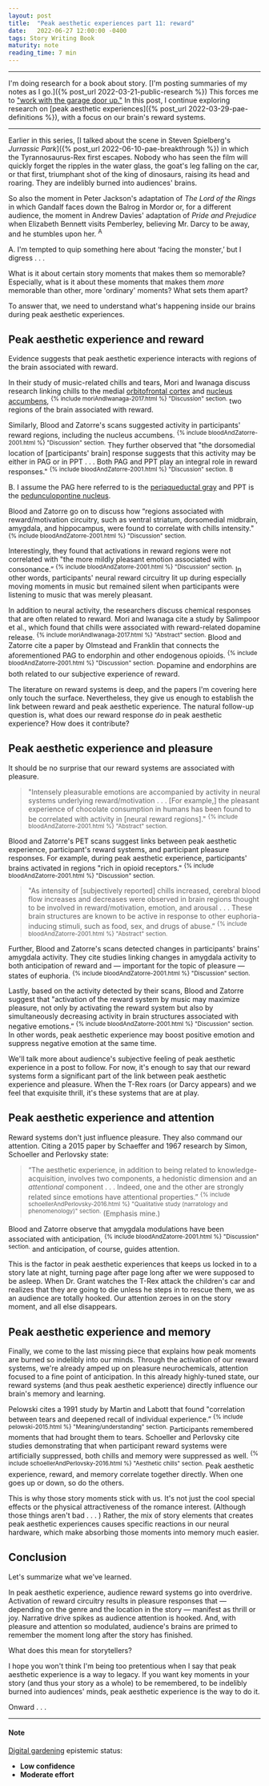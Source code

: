 ```yaml
---
layout: post
title:  "Peak aesthetic experiences part 11: reward"
date:   2022-06-27 12:00:00 -0400
tags: Story Writing Book
maturity: note
reading_time: 7 min
---
```


---

I'm doing research for a book about story. [I'm posting summaries of my notes as I go.]({% post_url 2022-03-21-public-research %}) This forces me to ["work with the garage door up."](https://notes.andymatuschak.org/Work_with_the_garage_door_up) In this post, I continue exploring research on [peak aesthetic experiences]({% post_url 2022-03-29-pae-definitions %}), with a focus on our brain's reward systems.

---

Earlier in this series, [I talked about the scene in Steven Spielberg's _Jurrassic Park_]({% post_url 2022-06-10-pae-breakthrough %}) in which the Tyrannosaurus-Rex first escapes. Nobody who has seen the film will quickly forget the ripples in the water glass, the goat's leg falling on the car, or that first, triumphant shot of the king of dinosaurs, raising its head and roaring. They are indelibly burned into audiences' brains.

So also the moment in Peter Jackson's adaptation of _The Lord of the Rings_ in which Gandalf faces down the Balrog in Mordor or, for a different audience, the moment in Andrew Davies' adaptation of _Pride and Prejudice_ when Elizabeth Bennett visits Pemberley, believing Mr. Darcy to be away, and he stumbles upon her. <sup class="aside">A</sup>

<aside>
A. I'm tempted to quip something here about &lsquo;facing the monster,&rsquo; but I digress . . .
</aside>

What is it about certain story moments that makes them so memorable? Especially, what is it about these moments that makes them _more_ memorable than other, more 'ordinary' moments? What sets them apart?

To answer that, we need to understand what's happening inside our brains during peak aesthetic experiences.

## Peak aesthetic experience and reward

Evidence suggests that peak aesthetic experience interacts with regions of the brain associated with reward. 

In their study of music-related chills and tears, Mori and Iwanaga discuss research linking chills to the medial [orbitofrontal cortex](https://en.wikipedia.org/wiki/Orbitofrontal_cortex) and [nucleus accumbens](https://en.wikipedia.org/wiki/Nucleus_accumbens), <sup>{% include moriAndIwanaga-2017.html %} "Discussion" section.</sup> two regions of the brain associated with reward.

Similarly, Blood and Zatorre's scans suggested activity in participants' reward regions, including the nucleus accumbens. <sup>{% include bloodAndZatorre-2001.html %} "Discussion" section.</sup> They further observed that "the dorsomedial location of [participants' brain] response suggests that this activity may be either in PAG or in PPT . . . Both PAG and PPT play an integral role in reward responses." <sup>{% include bloodAndZatorre-2001.html %} "Discussion" section.</sup> <sup class="aside">B</sup>

<aside>
B. I assume the PAG here referred to is the <a href="https://en.wikipedia.org/wiki/Periaqueductal_gray">periaqueductal gray</a> and PPT is the <a href="https://en.wikipedia.org/wiki/Pedunculopontine_nucleus">pedunculopontine nucleus</a>.
</aside>

Blood and Zatorre go on to discuss how “regions associated with reward/motivation circuitry, such as ventral striatum, dorsomedial midbrain, amygdala, and hippocampus, were found to correlate with chills intensity." <sup>{% include bloodAndZatorre-2001.html %} "Discussion" section.</sup> 

Interestingly, they found that activations in reward regions were not correlated with "the more mildly pleasant emotion associated with consonance.” <sup>{% include bloodAndZatorre-2001.html %} "Discussion" section.</sup> In other words, participants' neural reward circuitry lit up during especially moving moments in music but remained silent when participants were listening to music that was merely pleasant.

In addition to neural activity, the researchers discuss chemical responses that are often related to reward. Mori and Iwanaga cite a study by Salimpoor et al., which found that chills were associated with reward-related dopamine release. <sup>{% include moriAndIwanaga-2017.html %} "Abstract" section.</sup> Blood and Zatorre cite a paper by Olmstead and Franklin that connects the aforementioned PAG to endorphin and other endogenous opioids. <sup>{% include bloodAndZatorre-2001.html %} "Discussion" section.</sup> Dopamine and endorphins are both related to our subjective experience of reward.

The literature on reward systems is deep, and the papers I'm covering here only touch the surface. Nevertheless, they give us enough to establish the link between reward and peak aesthetic experience. The natural follow-up question is, what does our reward response _do_ in peak aesthetic experience? How does it contribute?

## Peak aesthetic experience and pleasure

It should be no surprise that our reward systems are associated with pleasure.

> "Intensely pleasurable emotions are accompanied by activity in neural systems underlying reward/motivation . . . [For example,] the pleasant experience of chocolate consumption in humans has been found to be correlated with activity in [neural reward regions]." <sup>{% include bloodAndZatorre-2001.html %} "Abstract" section.</sup>

Blood and Zatorre's PET scans suggest links between peak aesthetic experience, participant's reward systems, and participant pleasure responses. For example, during peak aesthetic experience, participants' brains activated in regions "rich in opioid receptors." <sup>{% include bloodAndZatorre-2001.html %} "Discussion" section.</sup> 

> "As intensity of [subjectively reported] chills increased, cerebral blood flow increases and decreases were observed in brain regions thought to be involved in reward/motivation, emotion, and arousal . . . These brain structures are known to be active in response to other euphoria-inducing stimuli, such as food, sex, and drugs of abuse.” <sup>{% include bloodAndZatorre-2001.html %} "Abstract" section.</sup>

Further, Blood and Zatorre's scans detected changes in participants' brains' amygdala activity. They cite studies linking changes in amygdala activity to both anticipation of reward and &mdash; important for the topic of pleasure &mdash; states of euphoria. <sup>{% include bloodAndZatorre-2001.html %} "Discussion" section.</sup>

Lastly, based on the activity detected by their scans, Blood and Zatorre suggest that "activation of the reward system by music may maximize pleasure, not only by activating the reward system but also by simultaneously decreasing activity in brain structures associated with negative emotions.” <sup>{% include bloodAndZatorre-2001.html %} "Discussion" section.</sup> In other words, peak aesthetic experience may boost positive emotion and suppress negative emotion at the same time.

We'll talk more about audience's subjective feeling of peak aesthetic experience in a post to follow. For now, it's enough to say that our reward systems form a significant part of the link between peak aesthetic experience and pleasure. When the T-Rex roars (or Darcy appears) and we feel that exquisite thrill, it's these systems that are at play.

## Peak aesthetic experience and attention

Reward systems don't just influence pleasure. They also command our attention. Citing a 2015 paper by Schaeffer and 1967 research by Simon, Schoeller and Perlovsky state:

> “The aesthetic experience, in addition to being related to knowledge-acquisition, involves two components, a hedonistic dimension and an _attentional_ component . . . Indeed, one and the other are strongly related since emotions have attentional properties.” <sup>{% include schoellerAndPerlovsky-2016.html %} "Qualitative study (narratology and phenomenology)" section.</sup> (Emphasis mine.)

Blood and Zatorre observe that amygdala modulations have been associated with anticipation, <sup>{% include bloodAndZatorre-2001.html %} "Discussion" section.</sup> and anticipation, of course, guides attention.

This is the factor in peak aesthetic experiences that keeps us locked in to a story late at night, turning page after page long after we were supposed to be asleep. When Dr. Grant watches the T-Rex attack the children's car and realizes that they are going to die unless he steps in to rescue them, we as an audience are totally hooked. Our attention zeroes in on the story moment, and all else disappears.

## Peak aesthetic experience and memory

Finally, we come to the last missing piece that explains how peak moments are burned so indelibly into our minds. Through the activation of our reward systems, we're already amped up on pleasure neurochemicals, attention focused to a fine point of anticipation. In this already highly-tuned state, our reward systems (and thus peak aesthetic experience) directly influence our brain's memory and learning.

Pelowski cites a 1991 study by Martin and Labott that found "correlation between tears and deepened recall of individual experience.” <sup>{% include pelowski-2015.html %} "Meaning/understanding" section.</sup> Participants remembered moments that had brought them to tears. Schoeller and Perlovsky cite studies demonstrating that when participant reward systems were artificially suppressed, both chills and memory were suppressed as well. <sup>{% include schoellerAndPerlovsky-2016.html %} "Aesthetic chills" section.</sup> Peak aesthetic experience, reward, and memory correlate together directly. When one goes up or down, so do the others.

This is why those story moments stick with us. It's not just the cool special effects or the physical attractiveness of the romance interest. (Although those things aren't bad . . . ) Rather, the mix of story elements that creates peak aesthetic experiences causes specific reactions in our neural hardware, which make absorbing those moments into memory much easier.

## Conclusion

Let's summarize what we've learned.

In peak aesthetic experience, audience reward systems go into overdrive. Activation of reward circuitry results in pleasure responses that &mdash; depending on the genre and the location in the story &mdash; manifest as thrill or joy. Narrative drive spikes as audience attention is hooked. And, with pleasure and attention so modulated, audience's brains are primed to remember the moment long after the story has finished.

What does this mean for storytellers?

I hope you won't think I'm being too pretentious when I say that peak aesthetic experience is a way to legacy. If you want key moments in your story (and thus your story as a whole) to be remembered, to be indelibly burned into audiences' minds, peak aesthetic experience is the way to do it.

Onward . . .

---

#### Note

[Digital gardening](https://maggieappleton.com/garden-history) epistemic status:

- <strong>Low confidence</strong>
- <strong>Moderate effort</strong>